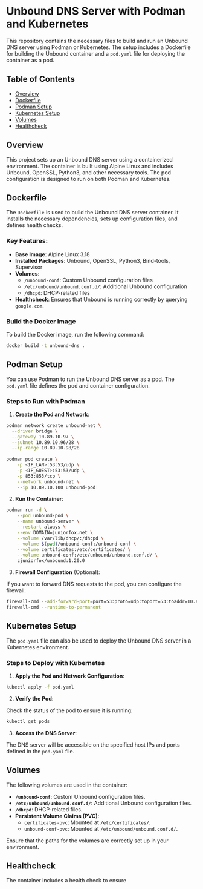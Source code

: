# Unbound DNS Server with Podman and Kubernetes

This repository contains the necessary files to build and run an Unbound DNS server using Podman or Kubernetes. The setup includes a Dockerfile for building the Unbound container and a `pod.yaml` file for deploying the container as a pod.

## Table of Contents

- [Overview](#overview)
- [Dockerfile](#dockerfile)
- [Podman Setup](#podman-setup)
- [Kubernetes Setup](#kubernetes-setup)
- [Volumes](#volumes)
- [Healthcheck](#healthcheck)

## Overview

This project sets up an Unbound DNS server using a containerized environment. The container is built using Alpine Linux and includes Unbound, OpenSSL, Python3, and other necessary tools. The pod configuration is designed to run on both Podman and Kubernetes.

## Dockerfile

The `Dockerfile` is used to build the Unbound DNS server container. It installs the necessary dependencies, sets up configuration files, and defines health checks.

### Key Features:

- **Base Image**: Alpine Linux 3.18
- **Installed Packages**: Unbound, OpenSSL, Python3, Bind-tools, Supervisor
- **Volumes**:
  - `/unbound-conf`: Custom Unbound configuration files
  - `/etc/unbound/unbound.conf.d/`: Additional Unbound configuration
  - `/dhcpd`: DHCP-related files
- **Healthcheck**: Ensures that Unbound is running correctly by querying `google.com`.

### Build the Docker Image

To build the Docker image, run the following command:

```sh 
docker build -t unbound-dns . 
```

## Podman Setup

You can use Podman to run the Unbound DNS server as a pod. The `pod.yaml` file defines the pod and container configuration.

### Steps to Run with Podman

1. **Create the Pod and Network**:

```sh
podman network create unbound-net \
  --driver bridge \
  --gateway 10.89.10.97 \
  --subnet 10.89.10.96/28 \
  --ip-range 10.89.10.98/28 
  
podman pod create \
    -p <IP_LAN>:53:53/udp \
    -p <IP_GUEST>:53:53/udp \
    -p 853:853/tcp \
    --network unbound-net \
    --ip 10.89.10.100 unbound-pod 
```

2. **Run the Container**:

```sh
podman run -d \
    --pod unbound-pod \
    --name unbound-server \
    --restart always \
    --env DOMAIN=juniorfox.net \
    --volume /var/lib/dhcp/:/dhcpd \
    --volume $(pwd)/unbound-conf:/unbound-conf \
    --volume certificates:/etc/certificates/ \
    --volume unbound-conf:/etc/unbound/unbound.conf.d/ \
    cjuniorfox/unbound:1.20.0 
```

3. **Firewall Configuration** (Optional):

If you want to forward DNS requests to the pod, you can configure the firewall:

```sh
firewall-cmd --add-forward-port=port=53:proto=udp:toport=53:toaddr=10.89.10.100 --zone=internal 
firewall-cmd --runtime-to-permanent 
```

## Kubernetes Setup

The `pod.yaml` file can also be used to deploy the Unbound DNS server in a Kubernetes environment.

### Steps to Deploy with Kubernetes

1. **Apply the Pod and Network Configuration**:

```sh
kubectl apply -f pod.yaml 
```

2. **Verify the Pod**:

Check the status of the pod to ensure it is running:

```sh
kubectl get pods 
```

3. **Access the DNS Server**:

The DNS server will be accessible on the specified host IPs and ports defined in the `pod.yaml` file.

## Volumes

The following volumes are used in the container:

- **`/unbound-conf`**: Custom Unbound configuration files.
- **`/etc/unbound/unbound.conf.d/`**: Additional Unbound configuration files.
- **`/dhcpd`**: DHCP-related files.
- **Persistent Volume Claims (PVC)**:
  - `certificates-pvc`: Mounted at `/etc/certificates/`.
  - `unbound-conf-pvc`: Mounted at `/etc/unbound/unbound.conf.d/`.

Ensure that the paths for the volumes are correctly set up in your environment.

## Healthcheck

The container includes a health check to ensure
